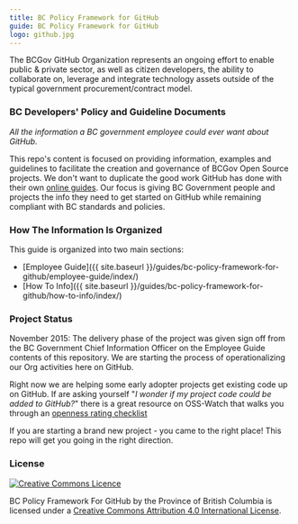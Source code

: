 ```yaml
---
title: BC Policy Framework for GitHub
guide: BC Policy Framework for GitHub
logo: github.jpg
---
```


The BCGov GitHub Organization represents an ongoing effort to enable public & private sector, as well as citizen developers, the ability to collaborate on, leverage and integrate technology assets outside of the typical government procurement/contract model.

### BC Developers' Policy and Guideline Documents

_All the information a BC government employee could ever want about GitHub._

This repo's content is focused on providing information, examples and guidelines to facilitate the creation and governance of BCGov Open Source projects. We don't want to duplicate the good work GitHub has done with their own [online guides](https://guides.github.com/). Our focus is giving BC Government people and projects the info they need to get started on GitHub while remaining compliant with BC standards and policies.

### How The Information Is Organized

This guide is organized into two main sections:

* [Employee Guide]({{ site.baseurl }}/guides/bc-policy-framework-for-github/employee-guide/index/)
* [How To Info]({{ site.baseurl }}/guides/bc-policy-framework-for-github/how-to-info/index/)

### Project Status

November 2015: The delivery phase of the project was given sign off from the BC Government Chief Information Officer on the Employee Guide contents of this repository. We are starting the process of operationalizing our Org activities here on GitHub.

Right now we are helping some early adopter projects get existing code up on GitHub. If are asking yourself "_I wonder if my project code could be added to GitHub?_" there is a great resource on OSS-Watch that walks you through an [openness rating checklist](http://oss-watch.ac.uk/apps/openness/)

If you are starting a brand new project - you came to the right place! This repo will get you going in the right direction.

### License

[![Creative Commons Licence](https://i.creativecommons.org/l/by/4.0/80x15.png)](http://creativecommons.org/licenses/by/4.0/)

BC Policy Framework For GitHub by the Province of British Columbia is licensed under a [Creative Commons Attribution 4.0 International License](http://creativecommons.org/licenses/by/4.0/).
